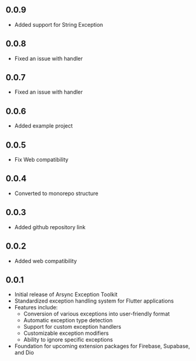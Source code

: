 ## 0.0.9

* Added support for String Exception

## 0.0.8

* Fixed an issue with handler 

## 0.0.7

* Fixed an issue with handler 

## 0.0.6

* Added example project

## 0.0.5

* Fix Web compatibility

## 0.0.4

* Converted to monorepo structure

## 0.0.3

* Added github repository link

## 0.0.2

* Added web compatibility

## 0.0.1

* Initial release of Arsync Exception Toolkit
* Standardized exception handling system for Flutter applications
* Features include:
  * Conversion of various exceptions into user-friendly format
  * Automatic exception type detection
  * Support for custom exception handlers
  * Customizable exception modifiers
  * Ability to ignore specific exceptions
* Foundation for upcoming extension packages for Firebase, Supabase, and Dio
